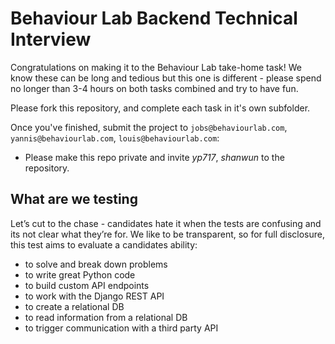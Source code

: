 # Behaviour Lab Backend Technical Interview

Congratulations on making it to the Behaviour Lab take-home task! We know these can be long and tedious but this one is different - please spend no longer than 3-4 hours on both tasks combined and try to have fun.

Please fork this repository, and complete each task in it's own subfolder.

Once you've finished, submit the project to `jobs@behaviourlab.com`, `yannis@behaviourlab.com`, `louis@behaviourlab.com`:

- Please make this repo private and invite _yp717_, _shanwun_ to the repository.

## What are we testing

Let’s cut to the chase - candidates hate it when the tests are confusing and its not clear what they’re for. We like to be transparent, so for full disclosure, this test aims to evaluate a candidates ability:

- to solve and break down problems
- to write great Python code
- to build custom API endpoints
- to work with the Django REST API
- to create a relational DB
- to read information from a relational DB
- to trigger communication with a third party API
